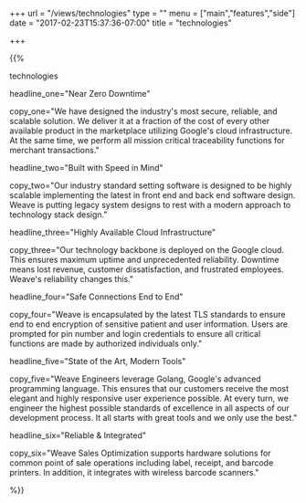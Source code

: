 +++
url   = "/views/technologies"
type = ""
menu = ["main","features","side"]
date = "2017-02-23T15:37:36-07:00"
title = "technologies"

+++


{{%

  technologies

  headline_one="Near Zero Downtime"

  copy_one="We have designed the industry's most secure, reliable, and scalable solution. We deliver it at a fraction of the cost of every other available product in the marketplace utilizing Google's cloud infrastructure. At the same time, we perform all mission critical traceability functions for merchant transactions."

  headline_two="Built with Speed in Mind"

  copy_two="Our industry standard setting software is designed to be highly scalable implementing the latest in front end and back end software design. Weave is putting legacy system designs to rest with a modern approach to technology stack design."

  headline_three="Highly Available Cloud Infrastructure"

  copy_three="Our technology backbone is deployed on the Google cloud. This ensures maximum uptime and unprecedented reliability. Downtime means lost revenue, customer dissatisfaction, and frustrated employees. Weave's reliability changes this."

  headline_four="Safe Connections End to End"

  copy_four="Weave is encapsulated by the latest TLS standards to ensure end to end encryption of sensitive patient and user information. Users are prompted for pin number and login credentials to ensure all critical functions are made by authorized individuals only."

  headline_five="State of the Art, Modern Tools"

  copy_five="Weave Engineers leverage Golang, Google's advanced programming language. This ensures that our customers receive the most elegant and highly responsive user experience possible. At every turn, we engineer the highest possible standards of excellence in all aspects of our development process. It all starts with great tools and we only use the best."

  headline_six="Reliable & Integrated"

  copy_six="Weave Sales Optimization supports hardware solutions for common point of sale operations including label, receipt, and barcode printers. In addition, it integrates with wireless barcode scanners."

 %}}
